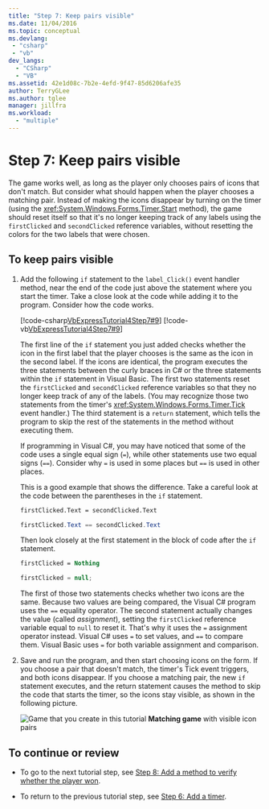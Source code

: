 ```yaml
---
title: "Step 7: Keep pairs visible"
ms.date: 11/04/2016
ms.topic: conceptual
ms.devlang: 
 - "csharp"
 - "vb"
dev_langs: 
  - "CSharp"
  - "VB"
ms.assetid: 42e1d08c-7b2e-4efd-9f47-85d6206afe35
author: TerryGLee
ms.author: tglee
manager: jillfra
ms.workload:
  - "multiple"
---
```

# Step 7: Keep pairs visible
The game works well, as long as the player only chooses pairs of icons that don't match. But consider what should happen when the player chooses a matching pair. Instead of making the icons disappear by turning on the timer (using the <xref:System.Windows.Forms.Timer.Start> method), the game should reset itself so that it's no longer keeping track of any labels using the `firstClicked` and `secondClicked` reference variables, without resetting the colors for the two labels that were chosen.

## To keep pairs visible

1. Add the following `if` statement to the `label_Click()` event handler method, near the end of the code just above the statement where you start the timer. Take a close look at the code while adding it to the program. Consider how the code works.

     [!code-csharp[VbExpressTutorial4Step7#9](../ide/codesnippet/CSharp/step-7-keep-pairs-visible_1.cs)]
     [!code-vb[VbExpressTutorial4Step7#9](../ide/codesnippet/VisualBasic/step-7-keep-pairs-visible_1.vb)]

     The first line of the `if` statement you just added checks whether the icon in the first label that the player chooses is the same as the icon in the second label. If the icons are identical, the program executes the three statements between the curly braces in C# or the three statements within the `if` statement in Visual Basic. The first two statements reset the `firstClicked` and `secondClicked` reference variables so that they no longer keep track of any of the labels. (You may recognize those two statements from the timer's <xref:System.Windows.Forms.Timer.Tick> event handler.) The third statement is a `return` statement, which tells the program to skip the rest of the statements in the method without executing them.

     If programming in Visual C#, you may have noticed that some of the code uses a single equal sign (`=`), while other statements use two equal signs (`==`). Consider why `=` is used in some places but `==` is used in other places.

     This is a good example that shows the difference. Take a careful look at the code between the parentheses in the `if` statement.

    ```vb
    firstClicked.Text = secondClicked.Text
    ```

    ```csharp
    firstClicked.Text == secondClicked.Text
    ```

     Then look closely at the first statement in the block of code after the `if` statement.

    ```vb
    firstClicked = Nothing
    ```

    ```csharp
    firstClicked = null;
    ```

     The first of those two statements checks whether two icons are the same. Because two values are being compared, the Visual C# program uses the `==` equality operator. The second statement actually changes the value (called *assignment*), setting the `firstClicked` reference variable equal to `null` to reset it. That's why it uses the `=` assignment operator instead. Visual C# uses `=` to set values, and `==` to compare them. Visual Basic uses `=` for both variable assignment and comparison.

2. Save and run the program, and then start choosing icons on the form. If you choose a pair that doesn't match, the timer's Tick event triggers, and both icons disappear. If you choose a matching pair, the new `if` statement executes, and the return statement causes the method to skip the code that starts the timer, so the icons stay visible, as shown in the following picture.

     ![Game that you create in this tutorial](../ide/media/express_finishedgame.png)
**Matching game** with visible icon pairs

## To continue or review

- To go to the next tutorial step, see [Step 8: Add a method to verify whether the player won](../ide/step-8-add-a-method-to-verify-whether-the-player-won.md).

- To return to the previous tutorial step, see [Step 6: Add a timer](../ide/step-6-add-a-timer.md).
